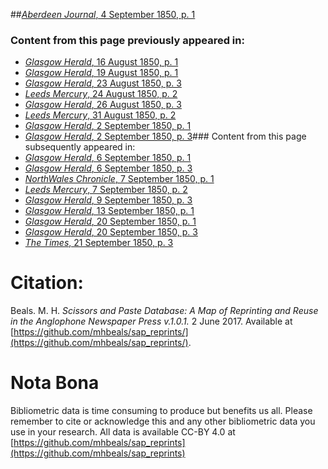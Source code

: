 ##[*Aberdeen Journal*, 4 September 1850, p. 1](https://mhbeals.github.io/sap_html/Aberdeen-Journal/Aberdeen-Journal-4-September-1850-p-1)

### Content from this page previously appeared in:
+ [*Glasgow Herald*, 16 August 1850, p. 1](https://mhbeals.github.io/sap_html/Glasgow-Herald/Glasgow-Herald-16-August-1850-p-1)
+ [*Glasgow Herald*, 19 August 1850, p. 1](https://mhbeals.github.io/sap_html/Glasgow-Herald/Glasgow-Herald-19-August-1850-p-1)
+ [*Glasgow Herald*, 23 August 1850, p. 3](https://mhbeals.github.io/sap_html/Glasgow-Herald/Glasgow-Herald-23-August-1850-p-3)
+ [*Leeds Mercury*, 24 August 1850, p. 2](https://mhbeals.github.io/sap_html/Leeds-Mercury/Leeds-Mercury-24-August-1850-p-2)
+ [*Glasgow Herald*, 26 August 1850, p. 3](https://mhbeals.github.io/sap_html/Glasgow-Herald/Glasgow-Herald-26-August-1850-p-3)
+ [*Leeds Mercury*, 31 August 1850, p. 2](https://mhbeals.github.io/sap_html/Leeds-Mercury/Leeds-Mercury-31-August-1850-p-2)
+ [*Glasgow Herald*, 2 September 1850, p. 1](https://mhbeals.github.io/sap_html/Glasgow-Herald/Glasgow-Herald-2-September-1850-p-1)
+ [*Glasgow Herald*, 2 September 1850, p. 3](https://mhbeals.github.io/sap_html/Glasgow-Herald/Glasgow-Herald-2-September-1850-p-3)### Content from this page subsequently appeared in:
+ [*Glasgow Herald*, 6 September 1850, p. 1](https://mhbeals.github.io/sap_html/Glasgow-Herald/Glasgow-Herald-6-September-1850-p-1)
+ [*Glasgow Herald*, 6 September 1850, p. 3](https://mhbeals.github.io/sap_html/Glasgow-Herald/Glasgow-Herald-6-September-1850-p-3)
+ [*NorthWales Chronicle*, 7 September 1850, p. 1](https://mhbeals.github.io/sap_html/NorthWales-Chronicle/NorthWales-Chronicle-7-September-1850-p-1)
+ [*Leeds Mercury*, 7 September 1850, p. 2](https://mhbeals.github.io/sap_html/Leeds-Mercury/Leeds-Mercury-7-September-1850-p-2)
+ [*Glasgow Herald*, 9 September 1850, p. 3](https://mhbeals.github.io/sap_html/Glasgow-Herald/Glasgow-Herald-9-September-1850-p-3)
+ [*Glasgow Herald*, 13 September 1850, p. 1](https://mhbeals.github.io/sap_html/Glasgow-Herald/Glasgow-Herald-13-September-1850-p-1)
+ [*Glasgow Herald*, 20 September 1850, p. 1](https://mhbeals.github.io/sap_html/Glasgow-Herald/Glasgow-Herald-20-September-1850-p-1)
+ [*Glasgow Herald*, 20 September 1850, p. 3](https://mhbeals.github.io/sap_html/Glasgow-Herald/Glasgow-Herald-20-September-1850-p-3)
+ [*The Times*, 21 September 1850, p. 3](https://mhbeals.github.io/sap_html/The-Times/The-Times-21-September-1850-p-3)
                    
# Citation: 

Beals. M. H. *Scissors and Paste Database: A Map of Reprinting and Reuse in the Anglophone Newspaper Press v.1.0.1.* 2 June 2017. Available at [https://github.com/mhbeals/sap_reprints/](https://github.com/mhbeals/sap_reprints/). 
                    
# Nota Bona

Bibliometric data is time consuming to produce but benefits us all. Please remember to cite or acknowledge this and any other bibliometric data you use in your research. All data is available CC-BY 4.0 at [https://github.com/mhbeals/sap_reprints](https://github.com/mhbeals/sap_reprints)